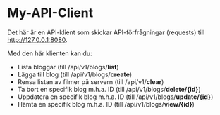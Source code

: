 # My-API-Client

Det här är en API-klient som skickar API-förfrågningar (requests) till http://127.0.0.1:8080.

Med den här klienten kan du:

- Lista bloggar (till /api/v1/blogs/**list**)
- Lägga till blog (till /api/v1/blogs/**create**)
- Rensa listan av filmer på servern (till /api/v1/**clear**)
- Ta bort en specifik blog m.h.a. ID (till /api/v1/blogs/**delete/{id}**)
- Uppdatera en specifik blog m.h.a. ID (till /api/v1/blogs/**update/{id}**)
- Hämta en specifik blog m.h.a. ID (till /api/v1/blogs/**view/{id}**)